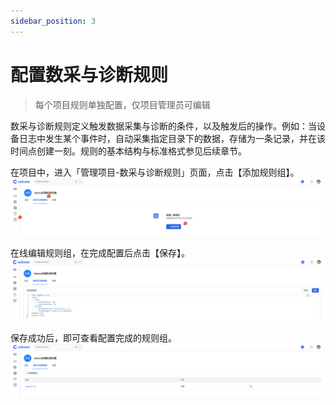 ```yaml
---
sidebar_position: 3
---
```


# 配置数采与诊断规则

> 每个项目规则单独配置，仅项目管理员可编辑

数采与诊断规则定义触发数据采集与诊断的条件，以及触发后的操作。例如：当设备日志中发生某个事件时，自动采集指定目录下的数据，存储为一条记录，并在该时间点创建一刻。规则的基本结构与标准格式参见后续章节。

在项目中，进入「管理项目-数采与诊断规则」页面，点击【添加规则组】。
![pro-rule-1](../img/pro-rule-1.png)

在线编辑规则组，在完成配置后点击【保存】。
![pro-rule-2](../img/pro-rule-2.png)

保存成功后，即可查看配置完成的规则组。
![pro-rule-3](../img/pro-rule-3.png)
